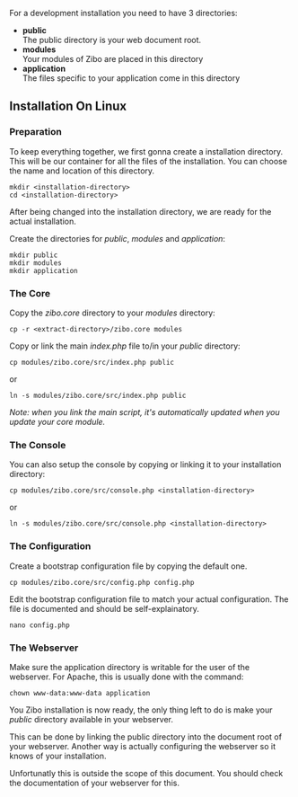 For a development installation you need to have 3 directories:

* __public__  
The public directory is your web document root.  
* __modules__  
Your modules of Zibo are placed in this directory
* __application__  
The files specific to your application come in this directory

## Installation On Linux

### Preparation

To keep everything together, we first gonna create a installation directory.
This will be our container for all the files of the installation.
You can choose the name and location of this directory.

    mkdir <installation-directory>
    cd <installation-directory>

After being changed into the installation directory, we are ready for the actual installation.

Create the directories for _public_, _modules_ and _application_:  
    
    mkdir public
    mkdir modules
    mkdir application

### The Core
    
Copy the _zibo.core_ directory to your _modules_ directory:

    cp -r <extract-directory>/zibo.core modules
   
Copy or link the main _index.php_ file to/in your _public_ directory:

    cp modules/zibo.core/src/index.php public
    
or

    ln -s modules/zibo.core/src/index.php public
    
_Note: when you link the main script, it's automatically updated when you update your core module._
    
### The Console
        
You can also setup the console by copying or linking it to your installation directory:

    cp modules/zibo.core/src/console.php <installation-directory>
    
or 
    
    ln -s modules/zibo.core/src/console.php <installation-directory>
    
### The Configuration

Create a bootstrap configuration file by copying the default one.
    
    cp modules/zibo.core/src/config.php config.php
    
Edit the bootstrap configuration file to match your actual configuration.
The file is documented and should be self-explainatory.

    nano config.php

### The Webserver

Make sure the application directory is writable for the user of the webserver. 
For Apache, this is usually done with the command:

    chown www-data:www-data application

You Zibo installation is now ready, the only thing left to do is make your _public_ directory available in your webserver.

This can be done by linking the public directory into the document root of your webserver.
Another way is actually configuring the webserver so it knows of your installation.

Unfortunatly this is outside the scope of this document.
You should check the documentation of your webserver for this. 